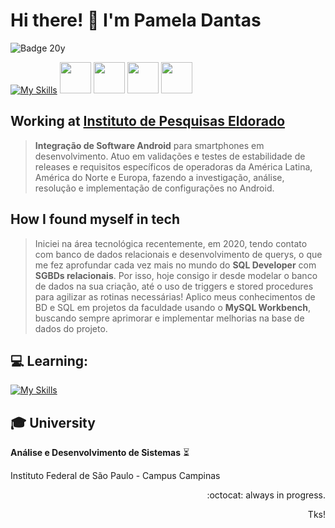 # Hi there! 👋 I'm Pamela Dantas
![Badge 20y](http://img.shields.io/static/v1?label=20y&message=%20SHE/HER&color=red&style=for-the-badge)

[![My Skills](https://skillicons.dev/icons?i=mysql,git,py)](https://skillicons.dev)
            <img loading="lazy" src="https://cdn.jsdelivr.net/gh/devicons/devicon/icons/android/android-original.svg" width="50" height="50"/> 
            <img loading="lazy" src="https://onion.io/wp-content/uploads/2017/11/Moba-Logo.jpg" width="50" height="50"/>
            <img loading="lazy" src="https://alternativesp-cdn.b-cdn.net/wp-content/uploads/2021/07/1594530912_Windows-Command-Prompt-600x600.png" width="50" height="50"/>
            <img loading="lazy" src="https://cdn.jsdelivr.net/gh/devicons/devicon/icons/jira/jira-original-wordmark.svg" width="50" height="50"/>

## Working at [Instituto de Pesquisas Eldorado](https://www.eldorado.org.br/)
> **Integração de Software Android** para smartphones em desenvolvimento. Atuo em validações e testes de estabilidade de releases e requisitos específicos de operadoras da América Latina, América do Norte e Europa, fazendo a investigação, análise, resolução e implementação de configurações no Android.

## How I found myself in tech
> Iniciei na área tecnológica recentemente, em 2020, tendo contato com banco de dados relacionais e desenvolvimento de querys, o que me fez aprofundar cada vez mais no mundo do **SQL Developer** com **SGBDs relacionais**.
> Por isso, hoje consigo ir desde modelar o banco de dados na sua criação,  até o uso de triggers e stored procedures para agilizar as rotinas necessárias!
> Aplico meus conhecimentos de BD e SQL em projetos da faculdade usando o **MySQL Workbench**, buscando sempre aprimorar e implementar melhorias na base de dados do projeto.

## :computer: **Learning:**
> 
[![My Skills](https://skillicons.dev/icons?i=js,cs,py)](https://skillicons.dev)


## :mortar_board: University
**Análise e Desenvolvimento de Sistemas** :hourglass_flowing_sand:

Instituto Federal de São Paulo - Campus Campinas



<p align="right"> :octocat: always in progress. </p>
<p align="right"> Tks! </p>


